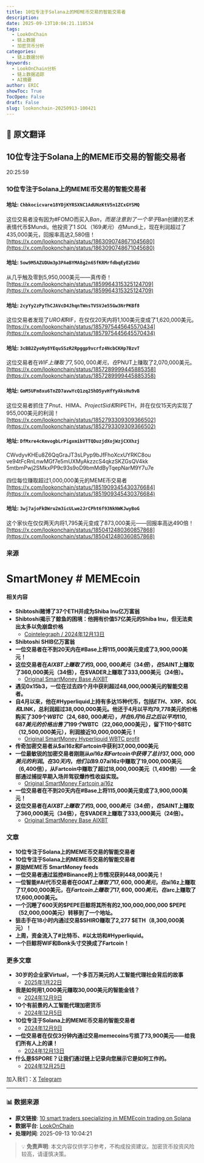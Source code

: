 ```yaml
---
title: 10位专注于Solana上的MEME币交易的智能交易者
description: 
date: 2025-09-13T10:04:21.118534
tags:
  - LookOnChain
  - 链上数据
  - 加密货币分析
categories:
  - 链上数据分析
keywords:
  - LookOnChain分析
  - 链上数据追踪
  - AI摘要
author: ERIC
showToc: True
TocOpen: False
draft: False
slug: lookonchain-20250913-100421
---
```


## 📝 原文翻译

<div class='translation-content'>

## 10位专注于Solana上的MEME币交易的智能交易者

20:25:59

### 10位专注于Solana上的MEME币交易的智能交易者

#### 地址: `Chbkocicvare18YDjKYRSXNC1AdUNzKtV5n1ZCxGYSMQ`

这位交易者没有因为#FOMO而买入$Ban，而是注意到了一个早于$Ban创建的艺术表情代币$Mundi。他投资了1 $SOL（169美元）在$Mundi上，现在利润超过了435,000美元，回报率高达2,580倍！
[https://x.com/lookonchain/status/1863090748671045680](https://x.com/lookonchain/status/1863090748671045680)

#### 地址: `5ow9M5AZUDUm3p3PAeBYMA8g2n65fKRMrfdbqEyE2b6U`

从几乎触及零到5,950,000美元——真传奇！
[https://x.com/lookonchain/status/1859964315325124709](https://x.com/lookonchain/status/1859964315325124709)

#### 地址: `2cyYy2zPyThCJAVcD4JhqnTWnsTVSVJe55Gw3NrPKBf8`

这位交易者发现了$URO和$RIF，在仅仅20天内将1,100美元变成了1,620,000美元。
[https://x.com/lookonchain/status/1857975445645570434](https://x.com/lookonchain/status/1857975445645570434)

#### 地址: `3cBB2ZyoNy8YEquSSzR2Rpggp9vcrfz4NcbCKHp7BzvT`

这位交易者在$WIF上赚取了7,500,000美元，在$PNUT上赚取了2,070,000美元。
[https://x.com/lookonchain/status/1857289999445885358](https://x.com/lookonchain/status/1857289999445885358)

#### 地址: `GmM5UFm8xu6TnZD7avwYcQ1zq25hD5yvHfYyAksHu9vB`

这位交易者抓住了$Pnut、$HIMA、$ProjectSid和$RIPETH，并在仅仅15天内实现了955,000美元的利润！
[https://x.com/lookonchain/status/1852793309309366502](https://x.com/lookonchain/status/1852793309309366502)

#### 地址: `DfMxre4cKmvogbLrPigxmibVTTQDuzjdXojWzjCXXhzj`

CWvdyvKHEu8Z6QqGraJT3sLPyp9bJfFhoXcxUYRKC8ou
ve94tFcRnLnwMGf7e5mUXMyAkzzcS4qkzSKZGsQV4kk
5mtbmPwj2SMkxPP9c93s9oD9bmMdByTqepNarM9Y7u7e

四位每位赚取超过1,000,000美元的MEME币交易者
[https://x.com/lookonchain/status/1851909345430376684](https://x.com/lookonchain/status/1851909345430376684)

#### 地址: `3wj7ajoFkDWru2m3icULwe2JrCPht6f93NkNWKJwyBoG`

这个家伙在仅仅两天内将1,795美元变成了873,000美元——回报率高达490倍！
[https://x.com/lookonchain/status/1850412480360857868](https://x.com/lookonchain/status/1850412480360857868)

### 来源
# SmartMoney # MEMEcoin

#### 相关内容
- **Shibtoshi赌博了37个ETH并成为Shiba Inu亿万富翁**
- **Shibtoshi揭示了鲸鱼的困境：他拥有价值57亿美元的Shiba Inu，但无法卖出太多以免崩盘价格**
  - [Cointelegraph / 2024年12月13日](https://www.cointelegraph.com/)
- **Shibtoshi SHIB亿万富翁**
- **一位交易者在不到20天内在#Base上将115,000美元变成了3,900,000美元！**
- **这位交易者在$AIXBT上赚取了约3,000,000美元（34倍），在$SAINT上赚取了360,000美元（34倍），在$VADER上赚取了333,000美元（24倍）。**
  - [Original SmartMoney Base AIXBT](https://www.smartmoneybase.com/)
- **遇见0x15b3，一位在过去四个月中获利超过48,000,000美元的智能交易者。**
- **自4月以来，他在#Hyperliquid上持有多达15种代币，包括$ETH、$XRP、$SOL和$LINK，总利润超过38,000,000美元。他还于4月以平均79,778美元的价格购买了309个$WBTC（24,680,000美元），并在6月16日之后以平均110,687美元的价格出售了199个$WBTC（22,060,000美元），留下110个$BTC（12,500,000美元），利润接近10,000,000美元！**
  - [Original SmartMoney Hyperliquid WBTC profit](https://www.hyperliquid.com/)
- **传奇加密交易者从$ai16z和Fartcoin中获利37,000,000美元**
- **一位最敏锐的加密交易者刚刚从$ai16z和Fartcoin中获得了总计37,000,000美元的利润。在30天内，他们以89.07%的胜率从$ai16z中赚取了19,000,000美元（6,400倍），从Fartcoin中赚取了超过18,000,000美元（1,490倍）——全部通过捕捉早期入场并驾驭爆炸性收益实现。**
  - [Original SmartMoney Fartcoin ai16z](https://www.fartcoin.com/)
- **一位交易者在不到20天内在#Base上将115,000美元变成了3,900,000美元！**
- **这位交易者在$AIXBT上赚取了约3,000,000美元（34倍），在$SAINT上赚取了360,000美元（34倍），在$VADER上赚取了333,000美元（24倍）。**
  - [Original SmartMoney Base AIXBT](https://www.baseaixbt.com/)

### 文章
- **10位专注于Solana上的MEME币交易的智能交易者**
- **10位专注于Solana上的MEME币交易的智能交易者**
- **原始MEME币 SmartMoney feeds**
- **一位交易者通过监控#Binance的上市情况获利448,000美元！**
- **一位智能#AI代币交易者在$GOAT上赚取了17,600,000美元，在$ai16z上赚取了17,600,000美元，在$Fartcoin上赚取了17,600,000美元，在$arc上赚取了17,600,000美元。**
- **一个沉睡了600天的$PEPE巨鲸将其所有的2,100,000,000,000 $PEPE（52,000,000美元）转移到了一个地址。**
- **狙击手在18小时内通过交易$SHIRO赚取了2,277 $ETH（8,300,000美元）！**
- **上周，资金流入了#比特币、#以太坊和#Hyperliquid。**
- **一个巨鲸将WIF和Bonk头寸交换成了Fartcoin！**

### 更多文章
- **30岁的企业家Virtual，一个多百万美元的人工智能代理社会背后的故事**
  - [2025年1月22日](https://www.virtual.com/)
- **我是如何用1,000美元赚取30,000美元的智能金钱？**
  - [2024年12月9日](https://www.smartmoney.com/)
- **10个有前景的人工智能代理加密货币**
  - [2024年12月5日](https://www.aiagents.com/)
- **10位专注于Solana上的MEME币交易的智能交易者**
  - [2024年12月9日](https://www.solana.com/)
- **一位交易者在仅仅3分钟内通过交易memecoins亏损了73,900美元——给我们所有人上的课！**
  - [2024年12月13日](https://www.tradinglessons.com/)
- **什么是$SPORE？让我们通过链上记录向您展示它是如何工作的。**
  - [2024年12月25日](https://www.spore.com/)

加入我们：[X](https://twitter.com/) [Telegram](https://telegram.org/)

</div>

---

### 📊 数据来源

- **原文链接**: [10 smart traders specializing in MEMEcoin trading on Solana](https://www.lookonchain.com/articles/1029)
- **数据平台**: [LookOnChain](https://www.lookonchain.com)
- **处理时间**: 2025-09-13 10:04:21

> 💡 **免责声明**: 本文内容仅供学习参考，不构成投资建议。加密货币投资风险较高，请谨慎决策。

